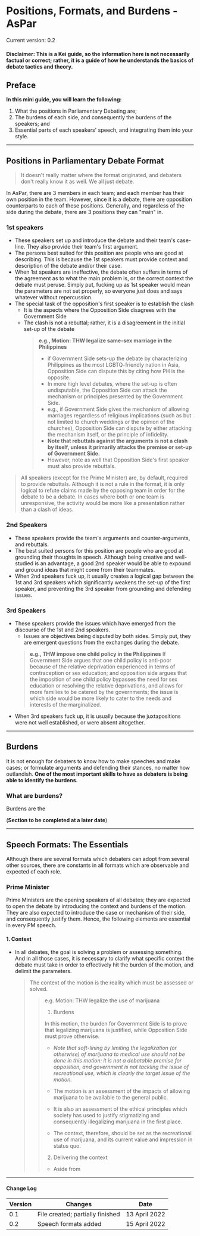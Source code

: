 # Positions, Formats, and Burdens - AsPar
Current version: 0.2

#### **Disclaimer: This is a Kei guide, so the information here is not necessarily factual or correct; rather, it is a guide of how he understands the basics of debate tactics and theory.**

## Preface

**In this mini guide, you will learn the following:**
1. What the positions in Parliamentary Debating are;
2. The burdens of each side, and consequently the burdens of the speakers; and
3. Essential parts of each speakers' speech, and integrating them into your style.

___
## Positions in Parliamentary Debate Format


>It doesn't really matter where the format originated, and debaters don't really know it as well. We all just debate.

In AsPar, there are 3 members in each team; and each member has their own position in the team. However, since it is a debate, there are opposition counterparts to each of these positions. Generally, and regardless of the side during the debate, there are 3 positions they can "main" in. 

### 1st speakers

- These speakers set up and introduce the debate and their team's case-line. They also provide their team's first argument. 
- The persons best suited for this position are people who are good at describing. This is because the 1st speakers must provide context and description of the debate and/or their case. 
- When 1st speakers are ineffective, the debate often suffers in terms of the agreement as to what the main problem is, or the correct context the debate must peruse. Simply put, fucking up as 1st speaker would mean the parameters are not set properly, so everyone just does and says whatever without repercussion.
- The special task of the opposition's first speaker is to establish the clash
	- It is the aspects where the Opposition Side disagrees with the Government Side
	- The clash is not a rebuttal; rather, it is a disagreement in the initial set-up of the debate
		>**e.g., Motion: THW legalize same-sex marriage in the Philippines**
		>* if Government Side sets-up the debate by characterizing Philippines as the most LGBTQ-friendly nation in Asia, Opposition Side can dispute this by citing how PH is the opposite. 
		>* In more high level debates, where the set-up is often undisputable, the Opposition Side can attack the mechanism or principles presented by the Government Side. 
		>* e.g., if Government Side gives the mechanism of allowing marriages regardless of religious implications (such as but not limited to church weddings or the opinion of the churches), Opposition Side can dispute by either attacking the mechanism itself, or the principle of infidelity. 
		>* **Note that rebuttals against the arguments is not a clash by itself, unless it primarily attacks the premise or set-up of Government Side.**
		>* However, note as well that Opposition Side's first speaker must also provide rebuttals.

>All speakers (except for the Prime Minister) are, by default, required to provide rebuttals. Although it is not a rule in the format, it is only logical to refute claims made by the opposing team in order for the debate to be a debate. In cases where both or one team is unresponsive, the activity would be more like a presentation rather than a clash of ideas. 


### 2nd Speakers

- These speakers provide the team's arguments and counter-arguments, and rebuttals.
- The best suited persons for this position are people who are good at grounding their thoughts in speech. Although being creative and well-studied is an advantage, a good 2nd speaker would be able to expound and ground ideas that might come from their teammates. 
- When 2nd speakers fuck up, it usually creates a logical gap between the 1st and 3rd speakers which significantly weakens the set-up of the first speaker, and preventing the 3rd speaker from grounding and defending issues. 

### 3rd Speakers

- These speakers provide the issues which have emerged from the discourse of the 1st and 2nd speakers. 
	- Issues are objectives being disputed by both sides. Simply put, they are emergent questions from the exchanges during the debate. 
	> **e.g., THW impose one child policy in the Philippines**
	>If Government Side argues that one child policy is anti-poor because of the relative deprivation experienced in terms of contraception or sex education; and opposition side argues that the imposition of one child policy bypasses the need for sex education or resolving the relative deprivations, and allows for more families to be catered by the governments; the issue is which side would be more likely to cater to the needs and interests of the marginalized.
- When 3rd speakers fuck up, it is usually because the juxtapositions were not well established, or were absent altogether.

___
## Burdens

It is not enough for debaters to know how to make speeches and make cases; or formulate arguments and defending their stances, no matter how outlandish. **One of the most important skills to have as debaters is being able to identify the burdens.** 

### What are burdens?

Burdens are the 

(**Section to be completed at a later date**)

___

## Speech Formats: The Essentials

Although there are several formats which debaters can adopt from several other sources, there are constants in all formats which are observable and expected of each role. 

### Prime Minister

Prime Ministers are the opening speakers of all debates; they are expected to open the debate by introducing the context and burdens of the motion. They are also expected to introduce the case or mechanism of their side, and consequently justify them. Hence, the following elements are essential in every PM speech.

#### 1. Context
- In all debates, the goal is solving a problem or assessing something. And in all those cases, it is necessary to clarify what specific context the debate must take in order to effectively hit the burden of the motion, and delimit the parameters. 
    > The context of the motion is the reality which must be assessed or solved. 
    >> e.g. Motion: THW legalize the use of marijuana
    >> 1. Burdens
    >>
    >> In this motion, the burden for Government Side is to prove that legalizing marijuana is justified, while Opposition Side must prove otherwise. 
    >> * _Note that soft-lining by limiting the legalization (or otherwise) of marijuana to medical use should not be done in this motion: it is not a debatable premise for opposition, and government is not tackling the issue of recreational use, which is clearly the target issue of the motion._
    >>
    >> * The motion is an assessment of the impacts of allowing marijuana to be available to the general public. 
    >>
    >> * It is also an assessment of the ethical principles which society has used to justify stigmatizing and consequently illegalizing marijuana in the first place.
    >>
    >> * The context, therefore, should be set as the recreational use of marijuana, and its current value and impression in status quo.
    >>
    >> 2. Delivering the context
    >>
    >> * Aside from 

___

#### Change Log
| Version | Changes                          | Date          |
| ------- | -------------------------------- | ------------- |
| 0.1     | File created; partially finished | 13 April 2022 |
| 0.2     | Speech formats added             | 15 April 2022 | 
